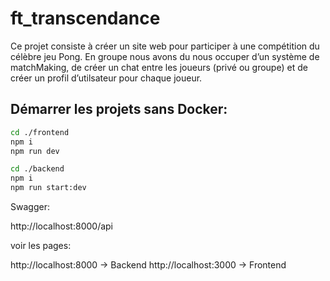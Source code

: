 # ft_transcendance
   Ce projet consiste à créer un site web pour participer à une compétition du célèbre jeu Pong. En groupe nous avons du nous occuper d’un système de matchMaking, de créer un chat entre les joueurs (privé ou groupe) et de créer un profil d’utilsateur pour chaque joueur. 

## Démarrer les projets sans Docker:

```bash
cd ./frontend
npm i
npm run dev
````
```bash
cd ./backend
npm i
npm run start:dev
````

Swagger:

http://localhost:8000/api

voir les pages:

http://localhost:8000 -> Backend
http://localhost:3000 -> Frontend


